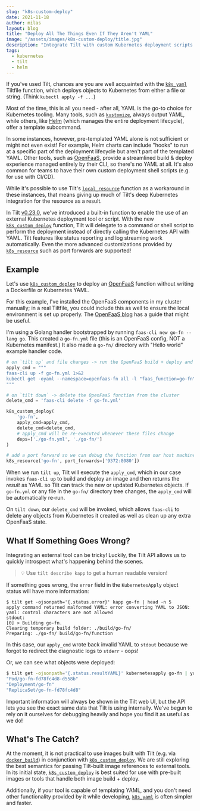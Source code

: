 ```yaml
---
slug: "k8s-custom-deploy"
date: 2021-11-18
author: milas
layout: blog
title: "Deploy All The Things Even If They Aren't YAML"
image: "/assets/images/k8s-custom-deploy/title.jpg"
description: "Integrate Tilt with custom Kubernetes deployment scripts & tools"
tags:
  - kubernetes
  - tilt
  - helm
---
```


If you've used Tilt, chances are you are well acquainted with the [`k8s_yaml`][api-k8s_yaml] Tiltfile function, which deploys objects to Kubernetes from either a file or string.
(Think `kubectl apply -f ...`)

Most of the time, this is all you need - after all, YAML is the go-to choice for Kubernetes tooling.
Many tools, such as [`kustomize`][kustomize], always output YAML, while others, like [Helm][helm] (which manages the entire deployment lifecycle), offer a template subcommand.

In some instances, however, pre-templated YAML alone is not sufficient or might not even exist!
For example, Helm charts can include "hooks" to run at a specific part of the deployment lifecycle but aren't part of the templated YAML.
Other tools, such as [OpenFaaS][openfaas], provide a streamlined build & deploy experience managed entirely by their CLI, so there's no YAML at all.
It's also common for teams to have their own custom deployment shell scripts (e.g. for use with CI/CD).

While it's possible to use Tilt's [`local_resource`][api-local_resource] function as a workaround in these instances, that means giving up much of Tilt's deep Kubernetes integration for the resource as a result.

In Tilt [v0.23.0][tilt-releases], we've introduced a built-in function to enable the use of an external Kubernetes deployment tool or script.
With the new [`k8s_custom_deploy`][api-k8s_custom_deploy] function, Tilt will delegate to a command or shell script to perform the deployment instead of directly calling the Kubernetes API with YAML.
Tilt features like status reporting and log streaming work automatically.
Even the more advanced customizations provided by [`k8s_resource`][api-k8s_resource] such as port forwards are supported!

## Example
Let's use [`k8s_custom_deploy`][api-k8s_custom_deploy] to deploy an [OpenFaaS][openfaas] function without writing a Dockerfile or Kubernetes YAML.

For this example, I've installed the OpenFaaS components in my cluster manually; in a real Tiltfile, you could include this as well to ensure the local environment is set up properly.
The [OpenFaaS blog][openfaas-blog-tilt] has a guide that might be useful.

I'm using a Golang handler bootstrapped by running `faas-cli new go-fn --lang go`.
This created a `go-fn.yml` file (this is an OpenFaaS config, NOT a Kubernetes manifest.)
It also made a `go-fn/` directory with "Hello world" example handler code.

```python
# on `tilt up` and file changes -> run the OpenFaaS build + deploy and then query for what it deployed
apply_cmd = """
faas-cli up -f go-fn.yml 1>&2
kubectl get -oyaml --namespace=openfaas-fn all -l "faas_function=go-fn"
"""

# on `tilt down` -> delete the OpenFaaS function from the cluster
delete_cmd = 'faas-cli delete -f go-fn.yml'

k8s_custom_deploy(
    'go-fn',
    apply_cmd=apply_cmd,
    delete_cmd=delete_cmd,
    # apply_cmd will be re-executed whenever these files change
    deps=['./go-fn.yml', './go-fn/']
)

# add a port forward so we can debug the function from our host machine directly
k8s_resource('go-fn', port_forwards=['9372:8080'])
```

When we run `tilt up`, Tilt will execute the `apply_cmd`, which in our case invokes `faas-cli up` to build and deploy an image and then returns the _result_ as YAML so Tilt can track the new or updated Kubernetes objects.
If `go-fn.yml` or any file in the `go-fn/` directory tree changes, the `apply_cmd` will be automatically re-run.

On `tilt down`, our `delete_cmd` will be invoked, which allows `faas-cli` to delete any objects from Kubernetes it created as well as clean up any extra OpenFaaS state.

## What If Something Goes Wrong?
Integrating an external tool can be tricky!
Luckily, the Tilt API allows us to quickly introspect what's happening behind the scenes.

> 💡 Use `tilt describe kapp` to get a human readable version!

If something goes wrong, the `error` field in the `KubernetesApply` object status will have more information:
```shell
$ tilt get -ojsonpath='{.status.error}' kapp go-fn | head -n 5
apply command returned malformed YAML: error converting YAML to JSON: yaml: control characters are not allowed
stdout:
[0] > Building go-fn.
Clearing temporary build folder: ./build/go-fn/
Preparing: ./go-fn/ build/go-fn/function
```
In this case, our `apply_cmd` wrote back invalid YAML to `stdout` because we forgot to redirect the diagnostic logs to `stderr` - oops!

Or, we can see what objects were deployed:
```bash
$ tilt get -ojsonpath='{.status.resultYAML}' kubernetesapply go-fn | yq '.kind + "/" + .metadata.name'
"Pod/go-fn-fd78fc4d8-d558b"
"Deployment/go-fn"
"ReplicaSet/go-fn-fd78fc4d8"
```

Important information will always be shown in the Tilt web UI, but the API lets you see the exact same data that Tilt is using internally.
We've begun to rely on it ourselves for debugging heavily and hope you find it as useful as we do!

## What's The Catch?
At the moment, it is not practical to use images built with Tilt (e.g. via [`docker_build`][api-docker_build]) in conjunction with [`k8s_custom_deploy`][api-k8s_custom_deploy].
We are still exploring the best semantics for passing Tilt-built image references to external tools.
In its initial state, [`k8s_custom_deploy`][api-k8s_custom_deploy] is best suited for use with pre-built images or tools that handle both image build + deploy.

Additionally, if your tool is capable of templating YAML, and you don't need other functionality provided by it while developing, [`k8s_yaml`][api-k8s_yaml] is often simpler and faster.


[api-docker_build]: https://docs.tilt.dev/api.html#api.docker_build
[api-helm]: https://docs.tilt.dev/api.html#api.helm
[api-k8s_custom_deploy]: https://docs.tilt.dev/api.html#api.k8s_custom_depliy
[api-k8s_yaml]: https://docs.tilt.dev/api.html#api.k8s_yaml
[api-k8s_resource]: https://docs.tilt.dev/api.html#api.k8s_resource
[api-local_resource]: https://docs.tilt.dev/api.html#api.local_resource
[docs-helm-reimplement]: https://docs.tilt.dev/helm.html#re-implementing-the-helm-built-in
[ext-helm_remote]: https://github.com/tilt-dev/tilt-extensions/tree/master/helm_remote
[helm]: https://helm.sh/
[kustomize]: https://kustomize.io/
[openfaas]: https://www.openfaas.com/
[openfaas-blog-tilt]: https://www.openfaas.com/blog/tilt/
[tilt-releases]: https://github.com/tilt-dev/tilt/releases
